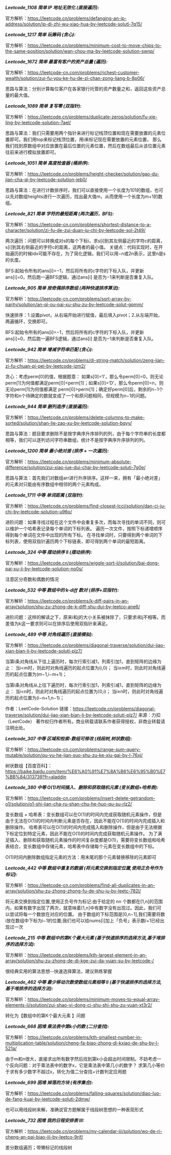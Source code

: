 **_Leetcode_1108 简单 IP 地址无效化 (直接遍历):_**

官方解析：https://leetcode.cn/problems/defanging-an-ip-address/solution/ip-di-zhi-wu-xiao-hua-by-leetcode-soluti-7q15/

**_Leetcode_1217 简单 玩筹码 (贪心):_**

官方解析：https://leetcode.cn/problems/minimum-cost-to-move-chips-to-the-same-position/solution/wan-chou-ma-by-leetcode-solution-swnp/

**_Leetcode_1672 简单 最富有客户的资产总量 (遍历):_**

官方解析：https://leetcode-cn.com/problems/richest-customer-wealth/solution/zui-fu-you-ke-hu-de-zi-chan-zong-liang-b-8p06/

思路与算法：分别计算每位客户在各家银行托管的资产数量之和，返回这些资产总量的最大值。

**_Leetcode_1089 简单 复写零 (双指针):_**

官方解析：https://leetcode.cn/problems/duplicate-zeros/solution/fu-xie-ling-by-leetcode-solution-7ael/

思路与算法：我们只需要用两个指针来进行标记栈顶位置和现在需要放置的元素位置即可。我们用top来标记栈顶位置，用i来标记现在需要放置的元素位置，
那么我们找到原数组中对应放置在最后位置的元素位置，然后在数组最后从该位置元素往前来进行模拟放置即可。

**_Leetcode_1051 简单 高度检查器 (桶排序):_**

官方解析：https://leetcode.cn/problems/height-checker/solution/gao-du-jian-cha-qi-by-leetcode-solution-jeb0/

思路与算法：在进行计数排序时，我们可以直接使用一个长度为101的数组，也可以先对数组heights进行一次遍历，找出最大值m，从而使用一个长度为m+1的数组。


**_Leetcode_821 简单 字符的最短距离 (两次遍历，BFS):_**

官方解析：https://leetcode-cn.com/problems/shortest-distance-to-a-character/solution/zi-fu-de-zui-duan-ju-chi-by-leetcode-sol-2t49/

两次遍历：问题可以转换成对s的每个下标i，求s[i]到其左侧最近的字符c的距离，s[i]到其右侧最近的字符c的距离，这两者的最小值。
关键点：代码实现时，在开始遍历的时候idx可能不存在，为了简化逻辑，我们可以用−n或2n表示，这里n是s的长度。

BFS:起始令所有的ans[i]=−1，然后将所有的c字符的下标入队，并更新ans[i]=0，然后跑一遍BFS逻辑，通过ans[i] 是否为−1来判断是否重复入队。

**_Leetcode_905 简单 按奇偶排序数组 (两种快速排序算法):_**

官方解析：https://leetcode-cn.com/problems/sort-array-by-parity/solution/an-qi-ou-pai-xu-shu-zu-by-leetcode-solut-gpmm/

快速排序：1.设置pivot，从右端开始进行赋值，最后填入pivot；2.从左端开始，两遍循环，交换即可。

BFS:起始令所有的ans[i]=−1，然后将所有的c字符的下标入队，并更新ans[i]=0，然后跑一遍BFS逻辑，通过ans[i] 是否为−1来判断是否重复入队。

**_Leetcode_942 简单 增减字符串匹配 (贪心):_**

官方解析：https://leetcode.cn/problems/di-string-match/solution/zeng-jian-zi-fu-chuan-pi-pei-by-leetcode-jzm2/

贪心：考虑perm[0]的值，根据题意：
如果s[0]=‘I’，那么令perm[0]=0，则无论perm[1]为何值都满足perm[0]<perm[1]；如果s[0]=‘D’，那么令perm[0]=n，则无论perm[1]为何值都满足
perm[0]>perm[1]；确定好perm[0]后，剩余的n−1个字符和n个待确定的数就变成了一个和原问题相同，但规模为n−1的问题。

**_Leetcode_944 简单 删列造序 (直接遍历):_**

官方解析：https://leetcode.cn/problems/delete-columns-to-make-sorted/solution/shan-lie-zao-xu-by-leetcode-solution-bqyy/

思路与算法：题目要求删除不是按字典序升序排列的列，由于每个字符串的长度都相等，我们可以逐列访问字符串数组，统计不是按字典序升序排列的列。

**_Leetcode_1200 简单 最小绝对差 (排序 + 一次遍历):_**

官方解析：https://leetcode.cn/problems/minimum-absolute-difference/solution/zui-xiao-jue-dui-chai-by-leetcode-soluti-7g0e/

思路与算法：首先我们对数组arr进行升序排序。这样一来，拥有「最小绝对差」的元素对只能由有序数组中相邻的两个元素构成。

**_Leetcode_1711 中等 单词距离 (双指针):_**

官方解析：https://leetcode.cn/problems/find-closest-lcci/solution/dan-ci-ju-chi-by-leetcode-solution-u96o/

进阶问题：如果寻找过程在这个文件中会重复多次，而每次寻找的单词不同，则可以维护一个哈希表记录每个单词的下标列表。
遍历一次文件，按照下标递增顺序得到每个单词在文件中出现的所有下标。
在寻找单词时，只要得到两个单词的下标列表，使用双指针遍历两个下标链表，即可得到两个单词的最短距离。

**_Leetcode_324 中等 摆动排序 II (摆动排序):_**

官方解析：https://leetcode.cn/problems/wiggle-sort-ii/solution/bai-dong-pai-xu-ii-by-leetcode-solution-no0s/

注意区分奇数和偶数的情况

**_Leetcode_532 中等 数组中的 k-diff 数对 (排序+双指针):_**

官方解析：https://leetcode.cn/problems/k-diff-pairs-in-an-array/solution/shu-zu-zhong-de-k-diff-shu-dui-by-leetco-ane6/

进阶问题：这样的解读之下，原来i和j的大小关系被抹除了，只要求i和j不相等。而差值为k这一要求则可以在排序后使用双指针来满足。

**_Leetcode_489 中等 对角线遍历 (直接模拟):_**

官方解析：https://leetcode.cn/problems/diagonal-traverse/solution/dui-jiao-xian-bian-li-by-leetcode-soluti-plz7/

当第i条对角线从下往上遍历时，每次行索引减1，列索引加1，直到矩阵的边缘为止：
当i<m时，则此时对角线遍历的起点位置为(i,0)；
当i≥m时，则此时对角线遍历的起点位置为(m−1,i−m+1)；

当第i条对角线从上往下遍历时，每次行索引加1，列索引减1，直到矩阵的边缘为止：
当i<n时，则此时对角线遍历的起点位置为(0,i)；
当i≥n时，则此时对角线遍历的起点位置为(i−n+1,n−1)；

作者：LeetCode-Solution
链接：https://leetcode.cn/problems/diagonal-traverse/solution/dui-jiao-xian-bian-li-by-leetcode-soluti-plz7/
来源：力扣（LeetCode）
著作权归作者所有。商业转载请联系作者获得授权，非商业转载请注明出处。

**_Leetcode_307 中等 区域和检索-数组可修改 (线段树,树状数组):_**

官方解析：https://leetcode-cn.com/problems/range-sum-query-mutable/solution/qu-yu-he-jian-suo-shu-zu-ke-xiu-gai-by-l-76xj/

树状数组【百度百科】：https://baike.baidu.com/item/%E6%A0%91%E7%8A%B6%E6%95%B0%E7%BB%84/313739?fr=aladdin

**_Leetcode_380 中等 O(1)时间插入、删除和获取随机元素 (变长数组+哈希表):_**

官方解析：https://leetcode-cn.com/problems/insert-delete-getrandom-o1/solution/o1-shi-jian-cha-ru-shan-chu-he-huo-qu-su-rlz2/

变长数组 + 哈希表：变长数组可以在O(1)的时间内完成获取随机元素操作，但是由于无法在O(1)的时间内判断元素是否存在，因此不能在O(1)的时间内完成插入和删除操作。
哈希表可以在O(1)的时间内完成插入和删除操作，但是由于无法根据下标定位到特定元素，因此不能在O(1)的时间内完成获取随机元素操作。
为了满足插入、删除和获取随机元素操作的时间复杂度都是O(1)，需要将变长数组和哈希表结合，变长数组中存储元素，哈希表中存储每个元素在变长数组中的下标。

O(1)时间内删除数组指定元素的方法：用末尾的那个元素替换移除的元素即可

**_Leetcode_442 中等 数组中重复的数据 (将元素交换到指定位置,使用正负号作为标记):_**

官方解析：https://leetcode-cn.com/problems/find-all-duplicates-in-an-array/solution/shu-zu-zhong-zhong-fu-de-shu-ju-by-leetc-782l/

将元素交换到指定位置,使用正负号作为标记:由于给定的 nn 个数都在[1,n]的范围内，如果有数字出现了两次，就意味着[1,n]中有数字没有出现过。因此，我们可以尝试将每一个数放在对应的位置。
由于数组的下标范围是[0,n−1],我们需要将数i放在数组中下标为i−1的位置;我们也可以给nums[i]加上「负号」表示数i+1已经出现过一次

**_Leetcode_215 中等 数组中的第K个最大元素 (基于快速排序的选择方法,基于堆排序的选择方法):_**

官方解析：https://leetcode.cn/problems/kth-largest-element-in-an-array/solution/shu-zu-zhong-de-di-kge-zui-da-yuan-su-by-leetcode-/

很经典实用的算法思想--快速选择算法，建议熟练掌握

**_Leetcode_462 中等 最少移动次数使数组元素相等 II (基于快速排序的选择方法,基于堆排序的选择方法):_**

官方解析：https://leetcode.cn/problems/minimum-moves-to-equal-array-elements-ii/solution/zui-shao-yi-dong-ci-shu-shi-shu-zu-yuan-xt3r2/

转化为【数组中的第K个最大元素 】问题

**_Leetcode_668 困难  乘法表中第k小的数 (二分查找):_**

官方解析：https://leetcode.cn/problems/kth-smallest-number-in-multiplication-table/solution/cheng-fa-biao-zhong-di-kxiao-de-shu-by-l-521a/

由于m和n很大，直接求出所有数字然后找到第k小会超出时间限制。不妨考虑一个反向问题：对于乘法表中的数字x，它是乘法表中第几小的数字？
求第几小等价于求有多少数字不超过x，转化为值二分查找+计数判定应用题

**_Leetcode_699 困难  掉落的方块 (有序集合):_**

官方解析：https://leetcode.cn/problems/falling-squares/solution/diao-luo-de-fang-kuai-by-leetcode-soluti-2dmw/

也可以用线段树来解，准确说官方题解属于线段树思想的一种表现形式

**_Leetcode_732 困难   我的日程安排表 III:_**

官方解析：https://leetcode.cn/problems/my-calendar-iii/solution/wo-de-ri-cheng-an-pai-biao-iii-by-leetco-9rif/

差分数组遍历；带懒标记的线段树